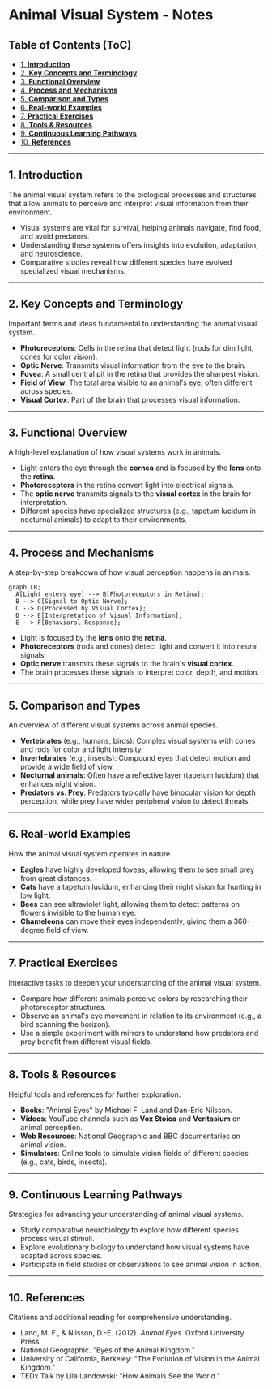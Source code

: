 
# Animal Visual System - Notes

## Table of Contents (ToC)
  - [1. **Introduction**](#1-introduction)
  - [2. **Key Concepts and Terminology**](#2-key-concepts-and-terminology)
  - [3. **Functional Overview**](#3-functional-overview)
  - [4. **Process and Mechanisms**](#4-process-and-mechanisms)
  - [5. **Comparison and Types**](#5-comparison-and-types)
  - [6. **Real-world Examples**](#6-real-world-examples)
  - [7. **Practical Exercises**](#7-practical-exercises)
  - [8. **Tools \& Resources**](#8-tools--resources)
  - [9. **Continuous Learning Pathways**](#9-continuous-learning-pathways)
  - [10. **References**](#10-references)
---

## 1. **Introduction**  
The animal visual system refers to the biological processes and structures that allow animals to perceive and interpret visual information from their environment.

- Visual systems are vital for survival, helping animals navigate, find food, and avoid predators.
- Understanding these systems offers insights into evolution, adaptation, and neuroscience.
- Comparative studies reveal how different species have evolved specialized visual mechanisms.

---

## 2. **Key Concepts and Terminology**  
Important terms and ideas fundamental to understanding the animal visual system.

- **Photoreceptors**: Cells in the retina that detect light (rods for dim light, cones for color vision).
- **Optic Nerve**: Transmits visual information from the eye to the brain.
- **Fovea**: A small central pit in the retina that provides the sharpest vision.
- **Field of View**: The total area visible to an animal's eye, often different across species.
- **Visual Cortex**: Part of the brain that processes visual information.

---

## 3. **Functional Overview**  
A high-level explanation of how visual systems work in animals.

- Light enters the eye through the **cornea** and is focused by the **lens** onto the **retina**.
- **Photoreceptors** in the retina convert light into electrical signals.
- The **optic nerve** transmits signals to the **visual cortex** in the brain for interpretation.
- Different species have specialized structures (e.g., tapetum lucidum in nocturnal animals) to adapt to their environments.

---

## 4. **Process and Mechanisms**  
A step-by-step breakdown of how visual perception happens in animals.

```mermaid
graph LR;
  A[Light enters eye] --> B[Photoreceptors in Retina];
  B --> C[Signal to Optic Nerve];
  C --> D[Processed by Visual Cortex];
  D --> E[Interpretation of Visual Information];
  E --> F[Behavioral Response];
```
- Light is focused by the **lens** onto the **retina**.
- **Photoreceptors** (rods and cones) detect light and convert it into neural signals.
- **Optic nerve** transmits these signals to the brain's **visual cortex**.
- The brain processes these signals to interpret color, depth, and motion.
  
---

## 5. **Comparison and Types**  
An overview of different visual systems across animal species.

- **Vertebrates** (e.g., humans, birds): Complex visual systems with cones and rods for color and light intensity.
- **Invertebrates** (e.g., insects): Compound eyes that detect motion and provide a wide field of view.
- **Nocturnal animals**: Often have a reflective layer (tapetum lucidum) that enhances night vision.
- **Predators vs. Prey**: Predators typically have binocular vision for depth perception, while prey have wider peripheral vision to detect threats.
  
---

## 6. **Real-world Examples**  
How the animal visual system operates in nature.

- **Eagles** have highly developed foveas, allowing them to see small prey from great distances.
- **Cats** have a tapetum lucidum, enhancing their night vision for hunting in low light.
- **Bees** can see ultraviolet light, allowing them to detect patterns on flowers invisible to the human eye.
- **Chameleons** can move their eyes independently, giving them a 360-degree field of view.

---

## 7. **Practical Exercises**  
Interactive tasks to deepen your understanding of the animal visual system.

- Compare how different animals perceive colors by researching their photoreceptor structures.
- Observe an animal's eye movement in relation to its environment (e.g., a bird scanning the horizon).
- Use a simple experiment with mirrors to understand how predators and prey benefit from different visual fields.
  
---

## 8. **Tools & Resources**  
Helpful tools and references for further exploration.

- **Books**: "Animal Eyes" by Michael F. Land and Dan-Eric Nilsson.
- **Videos**: YouTube channels such as **Vox Stoica** and **Veritasium** on animal perception.
- **Web Resources**: National Geographic and BBC documentaries on animal vision.
- **Simulators**: Online tools to simulate vision fields of different species (e.g., cats, birds, insects).

---

## 9. **Continuous Learning Pathways**  
Strategies for advancing your understanding of animal visual systems.

- Study comparative neurobiology to explore how different species process visual stimuli.
- Explore evolutionary biology to understand how visual systems have adapted across species.
- Participate in field studies or observations to see animal vision in action.
  
---

## 10. **References**  
Citations and additional reading for comprehensive understanding.

- Land, M. F., & Nilsson, D.-E. (2012). *Animal Eyes*. Oxford University Press.
- National Geographic. "Eyes of the Animal Kingdom."
- University of California, Berkeley: "The Evolution of Vision in the Animal Kingdom."
- TEDx Talk by Lila Landowski: "How Animals See the World."
